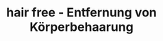 ---
title: "hair free - Entfernung von Körperbehaarung"
url: /darmstadt/hair-free-entfernung-von-koerperbehaarung/
shop: Kosmetik
---